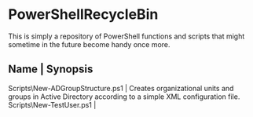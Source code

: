 PowerShellRecycleBin
====================

This is simply a repository of PowerShell functions and scripts that might sometime
in the future become handy once more.

Name                             | Synopsis                                                                                                 
--------------------------------------------------------------------------------------------------------------------------------------------
Scripts\New-ADGroupStructure.ps1 | Creates organizational units and groups in Active Directory according to a simple XML configuration file.
Scripts\New-TestUser.ps1         |                                                                                                          
